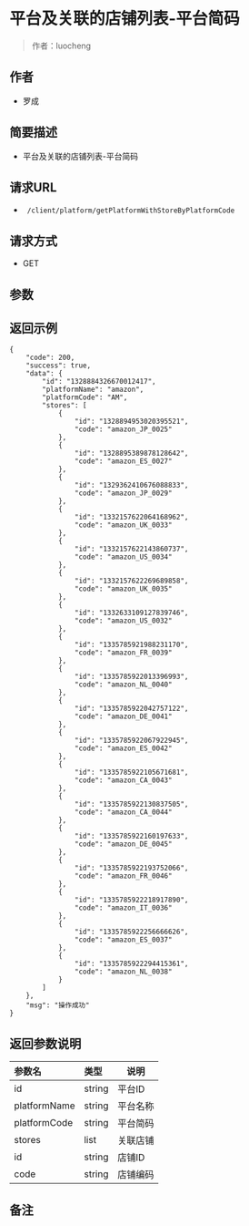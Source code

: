 # 平台及关联的店铺列表-平台简码

> 作者：luocheng

## 作者

- 罗成
    
## 简要描述

- 平台及关联的店铺列表-平台简码

## 请求URL
- ` /client/platform/getPlatformWithStoreByPlatformCode`
  
## 请求方式
- GET 

## 参数
## 返回示例 

``` 
{
    "code": 200,
    "success": true,
    "data": {
        "id": "1328884326670012417",
        "platformName": "amazon",
        "platformCode": "AM",
        "stores": [
            {
                "id": "1328894953020395521",
                "code": "amazon_JP_0025"
            },
            {
                "id": "1328895389878128642",
                "code": "amazon_ES_0027"
            },
            {
                "id": "1329362410676088833",
                "code": "amazon_JP_0029"
            },
            {
                "id": "1332157622064168962",
                "code": "amazon_UK_0033"
            },
            {
                "id": "1332157622143860737",
                "code": "amazon_US_0034"
            },
            {
                "id": "1332157622269689858",
                "code": "amazon_UK_0035"
            },
            {
                "id": "1332633109127839746",
                "code": "amazon_US_0032"
            },
            {
                "id": "1335785921988231170",
                "code": "amazon_FR_0039"
            },
            {
                "id": "1335785922013396993",
                "code": "amazon_NL_0040"
            },
            {
                "id": "1335785922042757122",
                "code": "amazon_DE_0041"
            },
            {
                "id": "1335785922067922945",
                "code": "amazon_ES_0042"
            },
            {
                "id": "1335785922105671681",
                "code": "amazon_CA_0043"
            },
            {
                "id": "1335785922130837505",
                "code": "amazon_CA_0044"
            },
            {
                "id": "1335785922160197633",
                "code": "amazon_DE_0045"
            },
            {
                "id": "1335785922193752066",
                "code": "amazon_FR_0046"
            },
            {
                "id": "1335785922218917890",
                "code": "amazon_IT_0036"
            },
            {
                "id": "1335785922256666626",
                "code": "amazon_ES_0037"
            },
            {
                "id": "1335785922294415361",
                "code": "amazon_NL_0038"
            }
        ]
    },
    "msg": "操作成功"
}
```

## 返回参数说明

|参数名|类型|说明|
|:-----  |:-----|-----|              
|id | string   | 平台ID |
|platformName | string   | 平台名称 |
|platformCode | string   | 平台简码 |
|stores | list   | 关联店铺 |
|id | string   | 店铺ID |
|code |string   |店铺编码  |




## 备注